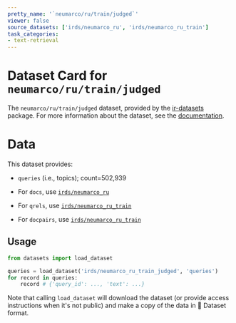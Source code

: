 ```yaml
---
pretty_name: '`neumarco/ru/train/judged`'
viewer: false
source_datasets: ['irds/neumarco_ru', 'irds/neumarco_ru_train']
task_categories:
- text-retrieval
---
```


# Dataset Card for `neumarco/ru/train/judged`

The `neumarco/ru/train/judged` dataset, provided by the [ir-datasets](https://ir-datasets.com/) package.
For more information about the dataset, see the [documentation](https://ir-datasets.com/neumarco#neumarco/ru/train/judged).

# Data

This dataset provides:
 - `queries` (i.e., topics); count=502,939

 - For `docs`, use [`irds/neumarco_ru`](https://huggingface.co/datasets/irds/neumarco_ru)
 - For `qrels`, use [`irds/neumarco_ru_train`](https://huggingface.co/datasets/irds/neumarco_ru_train)
 - For `docpairs`, use [`irds/neumarco_ru_train`](https://huggingface.co/datasets/irds/neumarco_ru_train)

## Usage

```python
from datasets import load_dataset

queries = load_dataset('irds/neumarco_ru_train_judged', 'queries')
for record in queries:
    record # {'query_id': ..., 'text': ...}

```

Note that calling `load_dataset` will download the dataset (or provide access instructions when it's not public) and make a copy of the
data in 🤗 Dataset format.
